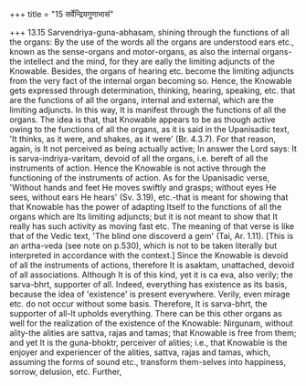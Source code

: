+++
title = "15 सर्वेन्द्रियगुणाभासं"

+++
13.15 Sarvendriya-guna-abhasam, shining through the functions of all the
organs: By the use of the words all the organs are understood ears etc.,
known as the sense-organs and motor-organs, as also the internal
organs-the intellect and the mind, for they are eally the limiting
adjuncts of the Knowable. Besides, the organs of hearing etc. become the
limiting adjuncts from the very fact of the internal organ becoming so.
Hence, the Knowable gets expressed through determination, thinking,
hearing, speaking, etc. that are the functions of all the organs,
internal and external, which are the limiting adjuncts. In this way, It
is manifest through the functions of all the organs. The idea is that,
that Knowable appears to be as though active owing to the functions of
all the organs, as it is said in the Upanisadic text, 'It thinks, as it
were, and shakes, as it were' (Br. 4.3.7). For that reason, again, is It
not perceived as being actually active; In answer the Lord says: It is
sarva-indriya-varitam, devoid of all the organs, i.e. bereft of all the
instruments of action. Hence the Knowable is not active through the
functioning of the instruments of action. As for the Upanisadic verse,
'Without hands and feet He moves swiftly and grasps; without eyes He
sees, without ears He hears' (Sv. 3.19), etc.-that is meant for showing
that that Knowable has the power of adapting Itself to the functions of
all the organs which are Its limiting adjuncts; but it is not meant to
show that It really has such activity as moving fast etc. The meaning of
that verse is like that of the Vedic text, 'The blind one discoverd a
gem' (Tai, Ar. 1.11). \[This is an artha-veda (see note on p.530), which
is not to be taken literally but interpreted in accordance with the
context.\] Since the Knowable is devoid of all the instruments of
actions, therefore It is asaktam, unattached, devoid of all
associations. Although It is of this kind, yet it is ca eva, also
verily; the sarva-bhrt, supporter of all. Indeed, everything has
existence as its basis, because the idea of 'existence' is present
everywhere. Verily, even mirage etc. do not occur without some basis.
Therefore, It is sarva-bhrt, the supporter of all-It upholds everything.
There can be this other organs as well for the realization of the
existence of the Knowable: Nirgunam, without ality-the alities are
sattva, rajas and tamas; that Knowable is free from them; and yet It is
the guna-bhoktr, perceiver of alities; i.e., that Knowable is the
enjoyer and experiencer of the alities, sattva, rajas and tamas, which,
assuming the forms of sound etc., transform them-selves into happiness,
sorrow, delusion, etc. Further,
